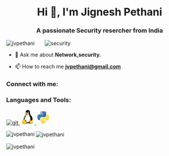 <h1 align="center">Hi 👋, I'm Jignesh Pethani</h1>
<h3 align="center">A passionate Security resercher from India</h3>

<img align="right" alt="security" width="400" src="https://media0.giphy.com/media/hun4DFmfnDId3lid5b/giphy.gif?cid=6c09b952sza9hwxmehl7q83n9sfu92yhpepoaxm75gkzpizj&ep=v1_internal_gif_by_id&rid=giphy.gif&ct=g">

<p align="left"> <img src="https://komarev.com/ghpvc/?username=jvpethani&label=Profile%20views&color=0e75b6&style=flat" alt="jvpethani" /> </p>

- 💬 Ask me about **Network,security.**

- 📫 How to reach me **jvpethani@gmail.com**

<h3 align="left">Connect with me:</h3>
<p align="left">
</p>

<h3 align="left">Languages and Tools:</h3>
<p align="left"> <a href="https://git-scm.com/" target="_blank" rel="noreferrer"> <img src="https://www.vectorlogo.zone/logos/git-scm/git-scm-icon.svg" alt="git" width="40" height="40"/> </a> <a href="https://www.linux.org/" target="_blank" rel="noreferrer"> <img src="https://raw.githubusercontent.com/devicons/devicon/master/icons/linux/linux-original.svg" alt="linux" width="40" height="40"/> </a> <a href="https://www.python.org" target="_blank" rel="noreferrer"> <img src="https://raw.githubusercontent.com/devicons/devicon/master/icons/python/python-original.svg" alt="python" width="40" height="40"/> </a> </p>

<p><img align="left" src="https://github-readme-stats.vercel.app/api/top-langs?username=jvpethani&show_icons=true&locale=en&layout=compact" alt="jvpethani" /></p>

<p>&nbsp;<img align="center" src="https://github-readme-stats.vercel.app/api?username=jvpethani&show_icons=true&locale=en" alt="jvpethani" /></p>

<p><img align="center" src="https://github-readme-streak-stats.herokuapp.com/?user=jvpethani&" alt="jvpethani" /></p>

